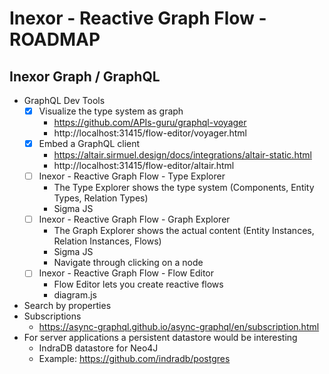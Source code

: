 # Inexor - Reactive Graph Flow - ROADMAP

## Inexor Graph / GraphQL

* GraphQL Dev Tools
  - [x] Visualize the type system as graph
    * https://github.com/APIs-guru/graphql-voyager
    * http://localhost:31415/flow-editor/voyager.html
  - [x] Embed a GraphQL client
    * https://altair.sirmuel.design/docs/integrations/altair-static.html
    * http://localhost:31415/flow-editor/altair.html
  - [ ] Inexor - Reactive Graph Flow - Type Explorer
    * The Type Explorer shows the type system (Components, Entity Types, Relation Types)
    * Sigma JS
  - [ ] Inexor - Reactive Graph Flow - Graph Explorer
    * The Graph Explorer shows the actual content (Entity Instances, Relation Instances, Flows)
    * Sigma JS
    * Navigate through clicking on a node
  - [ ] Inexor - Reactive Graph Flow - Flow Editor
    * Flow Editor lets you create reactive flows
    * diagram.js
* Search by properties
* Subscriptions
  * https://async-graphql.github.io/async-graphql/en/subscription.html
* For server applications a persistent datastore would be interesting
  * IndraDB datastore for Neo4J
  * Example: https://github.com/indradb/postgres
